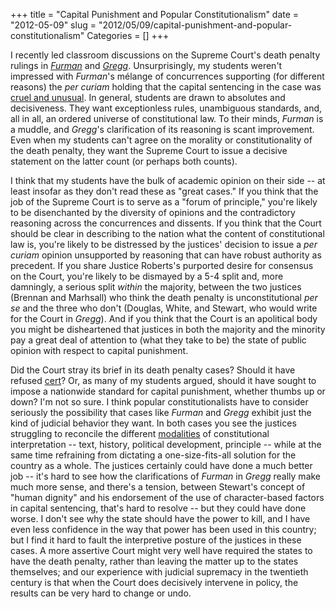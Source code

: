 +++
title = "Capital Punishment and Popular Constitutionalism"
date = "2012-05-09"
slug = "2012/05/09/capital-punishment-and-popular-constitutionalism"
Categories = []
+++

I recently led classroom discussions on the Supreme Court's death penalty rulings in [*Furman*](http://en.wikipedia.org/wiki/Furman_v._Georgia) and [*Gregg*](http://en.wikipedia.org/wiki/Gregg_v._Georgia). Unsurprisingly, my students weren't impressed with *Furman*'s mélange of concurrences supporting (for different reasons) the *per curiam* holding that the capital sentencing in the case was [cruel and unusual](http://en.wikipedia.org/wiki/Eighth_Amendment_to_the_United_States_Constitution#Cruel_and_unusual_punishments). In general, students are drawn to absolutes and decisiveness. They want exceptionless rules, unambiguous standards, and, all in all, an ordered universe of constitutional law. To their minds, *Furman* is a muddle, and *Gregg*'s clarification of its reasoning is scant improvement. Even when my students can't agree on the morality or constitutionality of the death penalty, they want the Supreme Court to issue a decisive statement on the latter count (or perhaps both counts).

I think that my students have the bulk of academic opinion on their side -- at least insofar as they don't read these as "great cases." If you think that the job of the Supreme Court is to serve as a "forum of principle," you're likely to be disenchanted by the diversity of opinions and the contradictory reasoning across the concurrences and dissents. If you think that the Court should be clear in describing to the nation what the content of constitutional law is, you're likely to be distressed by the justices' decision to issue a *per curiam* opinion unsupported by reasoning that can have robust authority as precedent. If you share Justice Roberts's purported desire for consensus on the Court, you're likely to be dismayed by a 5-4 split and, more damningly, a serious split *within* the majority, between the two justices (Brennan and Marhsall) who think the death penalty is unconstitutional *per se* and the three who don't (Douglas, White, and Stewart, who would write for the Court in *Gregg*). And if you think that the Court is an apolitical body you might be disheartened that justices in both the majority and the minority pay a great deal of attention to (what they take to be) the state of public opinion with respect to capital punishment.

Did the Court stray its brief in its death penalty cases? Should it have refused [cert](http://en.wikipedia.org/wiki/Certiorari#United_States)? Or, as many of my students argued, should it have sought to impose a nationwide standard for capital punishment, whether thumbs up or down? I'm not so sure. I think popular constitutionalists have to consider seriously the possibility that cases like *Furman* and *Gregg* exhibit just the kind of judicial behavior they want. In both cases you see the justices struggling to reconcile the different [modalities](http://www.powells.com/biblio/61-9780195034226-2) of constitutional interpretation -- text, history, political development, principle -- while at the same time refraining from dictating a one-size-fits-all solution for the country as a whole. The justices certainly could have done a much better job -- it's hard to see how the clarifications of *Furman* in *Gregg* really make much more sense, and there's a tension, between Stewart's concept of "human dignity" and his endorsement of the use of character-based factors in capital sentencing, that's hard to resolve -- but they could have done worse. I don't see why the state should have the power to kill, and I have even less confidence in the way that power has been used in this country; but I find it hard to fault the interpretive posture of the justices in these cases. A more assertive Court might very well have required the states to have the death penalty, rather than leaving the matter up to the states themselves; and our experience with judicial supremacy in the twentieth century is that when the Court does decisively intervene in policy, the results can be very hard to change or undo.
